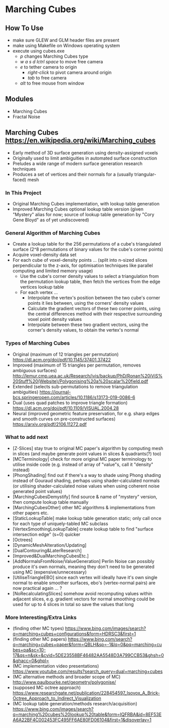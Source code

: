 # Marching Cubes

## How To Use
- make sure GLEW and GLM header files are present
- make using Makefile on Windows operating system
- execute using cubes.exe
	- *p* changes Marching Cubes type
	- *w* *a* *s* *d* *lctrl* *space* to move free camera
	- *e* to tether camera to origin
		- *right-click* to pivot camera around origin
		- *tab* to free camera
	- *alt* to free mouse from window

## Modules
- Marching Cubes
- Fractal Noise

## Marching Cubes https://en.wikipedia.org/wiki/Marching_cubes
- Early method of 3D surface generation using density-assigned voxels
- Originally used to limit ambiguities in automated surface construction
- Preludes a wide range of modern surface generation research techniques
- Produces a set of vertices and their normals for a (usually triangular-faced) mesh

### In This Project
- Original Marching Cubes implementation, with lookup table generation
- Improved Marching Cubes optional lookup table version (given "Mystery" alias for now; source of lookup table generation by "Cory Gene Bloyd" as of yet undiscovered)

### General Algorithm of Marching Cubes
- Create a lookup table for the 256 permutations of a cube's triangulated surface (2^8 permutations of binary values for the cube's corner points)
- Acquire voxel-density data set
- For each cube of voxel-density points ... (split into n-sized slices perpendicular to the z-axis, for optimisation techniques like parallel computing and limited memory usage)
	- Use the cube's corner density values to select a triangulation from the permutation lookup table, then fetch the vertices from the edge vertices lookup table
	- For each vertex ... 
		- Interpolate the vertex's position between the two cube's corner points it lies between, using the corners' density values
		- Calculate the gradient vectors of these two corner points, using the central differences method with their respective surrounding voxel point density values
		- Interpolate between these two gradient vectors, using the corner's density values, to obtain the vertex's normal

### Types of Marching Cubes
- Original (maximum of 12 triangles per permutation) https://dl.acm.org/doi/pdf/10.1145/37401.37422
- Improved (maximum of 15 triangles per permutation, removes ambiguous surfaces) http://lemur.cmp.uea.ac.uk/Research/ivis/backup/PhD/Ronan%20iViS%20Stuff%20(Website)/Polygonising%20a%20scalar%20field.pdf
- Extended (selects sub-permutations to remove triangulation ambiguities) https://journal-bcs.springeropen.com/articles/10.1186/s13173-019-0086-6
- Dual (uses quad patches to improve triangle formation) https://dl.acm.org/doi/pdf/10.1109/VISUAL.2004.28
- Neural (improved geometric feature preservation, for e.g. sharp edges and smooth curves on pre-constructed surfaces) https://arxiv.org/pdf/2106.11272.pdf

### What to add next
- [Z-Slices] stay true to original MC paper's algorithm by computing mesh in slices (and maybe generate point values in slices & quadrants(?) too)
- [MCTerminology] check for more original MC paper terminology to utilise inside code (e.g. instead of array of "value"s, call it "density" instead)
- [PhongShading] find out if there's a way to shade using Phong shading instead of Gouraud shading, perhaps using shader-calculated normals (or utilising shader-calculated noise values when using coherent noise generated point values)
- [MarchingCubesDemystify] find source & name of "mystery" version, then compute lookup table manually
- [MarchingCubesOther] other MC algorithms & implementations from other papers etc.
- [StaticLookupTable] make lookup table generation static; only call once for each type of uniquely-tabled MC subclass
- [VertexSmoothingLookupTable] create lookup table to find "surface intersection edge" (s=0) quicker
- [Octrees]
- [DynamicMeshAlteration/Updating]
- [DualContouring&LaterResearch]
- [Improved&DualMarchingCubesEtc.]
- [AddNormalsFromNoise/ValueGeneration] Perlin Noise can possibly produce it's own normals, meaning they don't need to be generated using MC (expensive/unnecessary)
- [UtiliseTriangleEBO] since each vertex will ideally have it's own single normal to enable smoother surfaces, ebo's (vertex-normal pairs) are now practical again ... ?
- [NoRecalculatingSlices] somehow avoid recomputing values within adjacent slices, e.g. gradient vectors for normal smoothing could be used for up to 4 slices in total so save the values that long

### More Interesting/Extra Links
- (finding other MC types) https://www.bing.com/images/search?q=marching+cubes+configurations&form=HDRSC3&first=1
- (finding other MC papers) https://www.bing.com/search?q=marching+cubes+paper&form=QBLH&sp=-1&lq=0&pq=marching+cubes+pa&sc=10-17&qs=n&sk=&cvid=5DE23558BF46482AA5548D3A799CCB53&ghsh=0&ghacc=0&ghpl=
- (MC implementation video presentations) https://www.youtube.com/results?search_query=dual+marching+cubes
- (MC alternative methods and broader scope of MC) http://www.paulbourke.net/geometry/polygonise/
- (supposed MC octree approach) https://www.researchgate.net/publication/228454597_Isovox_A_Brick-Octree_Approach_to_Indirect_Visualization
- (MC lookup table generation/methods research/acquisition) https://www.bing.com/images/search?q=marching%20cubes%20lookup%20table&form=IQFRBA&id=8EF53EA6A22BF4C002453FC495FF6AE80FD06104&first=1&disoverlay=1